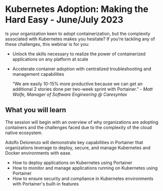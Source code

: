 # Kubernetes Adoption: Making the Hard Easy - June/July 2023

Is your organization keen to adopt containerization, but the complexity associated with Kubernetes makes you hesitate? If you’re tackling any of these challenges, this webinar is for you:

- Unlock the skills necessary to realize the power of containerized applications on any platform at scale
- Accelerate container adoption with centralized troubleshooting and management capabilities

    “We are easily 10-15% more productive because we can get an additional 2 stories done per two-week sprint with Portainer.” -  _Matt Wolfe,  Manager of Software Engineering @ Caresyntax_

## What you will learn

The session will begin with an overview of why organizations are adopting containers and the challenges faced due to the complexity of the cloud native ecosystem.

Adolfo Delorenzo will demonstrate key capabilities in Portainer that organizations leverage to deploy, secure, and manage Kubernetes and Docker environments with ease.

- How to deploy applications on Kubernetes using Portainer
- How to monitor and manage applications running on Kubernetes using Portainer
- How to ensure security and compliance in Kubernetes environments with Portainer's built-in features
